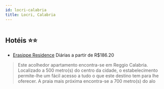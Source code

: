 ```yaml
---
id: locri-calabria
title: Locri, Calabria
---
```


<center><img src="http://photos.hotelbeds.com/giata/21/217600/217600a_hb_w_004.jpg" alt="" /></center>


## Hotéis ⭐️⭐️

-    [Erasippe Residence](https://www.hurb.com/aud/https://www.hurb.com/hoteis/locri/erasippe-residence-JNP-JP682140?cmp=18055) Diárias a partir de R$186.20
   > Este acolhedor apartamento encontra-se em Reggio Calabria. Localizado a 500 metro(s) do centro da cidade, o estabelecimento permite-lhe um fácil acesso a tudo o que este destino tem para lhe oferecer. A praia mais próxima encontra-se a 700 metro(s) do alo
